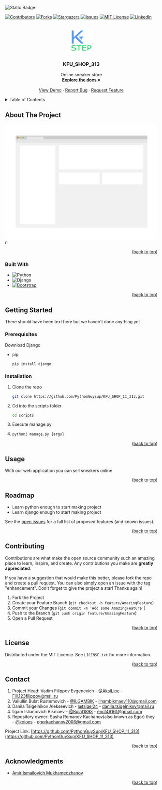 ![Static Badge](https://img.shields.io/badge/%D0%98%D0%BD%D1%82%D0%B5%D1%80%D0%BD%D0%B5%D1%82_%D0%BC%D0%B0%D0%B3%D0%B0%D0%B7%D0%B8%D0%BD_%D0%BA%D1%80%D0%BE%D1%81%D1%81%D0%BE%D0%B2%D0%BE%D0%BA_11_313-purple)



[![Contributors][contributors-shield]][contributors-url]
[![Forks][forks-shield]][forks-url]
[![Stargazers][stars-shield]][stars-url]
[![Issues][issues-shield]][issues-url]
[![MIT License][license-shield]][license-url]
[![LinkedIn][linkedin-shield]][linkedin-url]



<!-- PROJECT LOGO -->
<br />
<div align="center">
  <a href="https://github.com/PythonGuySup/KFU_SHOP_11_313">
    <img src="images/logo.jpg" alt="Logo" width="80" height="80">
  </a>

<h3 align="center">KFU_SHOP_313</h3>

  <p align="center">
    Online sneaker store
    <br />
    <a href="https://github.com/PythonGuySup/KFU_SHOP_11_313/tree/master/docs"><strong>Explore the docs »</strong></a>
    <br />
    <br />
    <a href="https://example.com">View Demo</a>
    ·
    <a href="https://github.com/PythonGuySup/KFU_SHOP_11_313/pulls">Report Bug</a>
    ·
    <a href="https://github.com/PythonGuySup/KFU_SHOP_11_313/pulls">Request Feature</a>
  </p>
</div>



<!-- TABLE OF CONTENTS -->
<details>
  <summary>Table of Contents</summary>
  <ol>
    <li>
      <a href="#about-the-project">About The Project</a>
      <ul>
        <li><a href="#built-with">Built With</a></li>
      </ul>
    </li>
    <li>
      <a href="#getting-started">Getting Started</a>
      <ul>
        <li><a href="#prerequisites">Prerequisites</a></li>
        <li><a href="#installation">Installation</a></li>
      </ul>
    </li>
    <li><a href="#usage">Usage</a></li>
    <li><a href="#roadmap">Roadmap</a></li>
    <li><a href="#contributing">Contributing</a></li>
    <li><a href="#license">License</a></li>
    <li><a href="#contact">Contact</a></li>
    <li><a href="#acknowledgments">Acknowledgments</a></li>
  </ol>
</details>



<!-- ABOUT THE PROJECT -->
## About The Project

[![KFU_SHOP_EXAMPLE][product-screenshot]](https://example.com)
п

<p align="right">(<a href="#readme-top">back to top</a>)</p>



### Built With


* ![Python](https://img.shields.io/badge/python-3670A0?style=for-the-badge&logo=python&logoColor=ffdd54)
* ![Django](https://img.shields.io/badge/django-%23092E20.svg?style=for-the-badge&logo=django&logoColor=white)
* [![Bootstrap][Bootstrap.com]][Bootstrap-url]
<p align="right">(<a href="#readme-top">back to top</a>)</p>




<!-- GETTING STARTED -->
## Getting Started

There should have been text here but we haven't done anything yet

### Prerequisites

Download Django
* pip
  ```sh
  pip install django
  ```

### Installation

1. Clone the repo
   ```sh
   git clone https://github.com/PythonGuySup/KFU_SHOP_11_313.git
   ```
2. Cd into the scripts folder
    ```sh
    cd scripts
    ```
3. Execute manage.py
4. 
   ```sh
   python3 manage.py {args}
   ```


<p align="right">(<a href="#readme-top">back to top</a>)</p>



<!-- USAGE EXAMPLES -->
## Usage

With our web application you can sell sneakers online

<p align="right">(<a href="#readme-top">back to top</a>)</p>



<!-- ROADMAP -->
## Roadmap

- Learn python enough to start making project
- Learn django enough to start making project



See the [open issues](https://github.com/PythonGuySup/KFU_SHOP_11_313/issues) for a full list of proposed features (and known issues).

<p align="right">(<a href="#readme-top">back to top</a>)</p>



<!-- CONTRIBUTING -->
## Contributing

Contributions are what make the open source community such an amazing place to learn, inspire, and create. Any contributions you make are **greatly appreciated**.

If you have a suggestion that would make this better, please fork the repo and create a pull request. You can also simply open an issue with the tag "enhancement".
Don't forget to give the project a star! Thanks again!

1. Fork the Project
2. Create your Feature Branch (`git checkout -b feature/AmazingFeature`)
3. Commit your Changes (`git commit -m 'Add some AmazingFeature'`)
4. Push to the Branch (`git push origin feature/AmazingFeature`)
5. Open a Pull Request

<p align="right">(<a href="#readme-top">back to top</a>)</p>



<!-- LICENSE -->
## License

Distributed under the MIT License. See `LICENSE.txt` for more information.

<p align="right">(<a href="#readme-top">back to top</a>)</p>



<!-- CONTACT -->
## Contact


1. Project Head: Vadim Filippov Evgenevich - [@AksiLipe](https://t.me/AksiLipe) - Fill.123filippov@mail.ru
2. Valiullin Bulat Rustemovich - [@ILGAMBIK](https://t.me/ILGAMBIK) - ilhambikmaev110@gmail.com
3. Danila Tsigelnikov Alekseevich - [@tsigel24](https://t.me/tsigel24) - danila.tsigelnikov@mail.ru
4. Ilgam Isliamovich Bikmaev - [@Bulat1893](https://t.me/Bulat1893) - enot46161@gmail.com
5. Repository owner: Sasha Romanov Kachanov(also known as Egor) they - [@koioes](https://t.me/koioes) - egorkachanov2006@gmail.com


Project Link: [https://github.com/PythonGuySup/KFU_SHOP_11_313](https://github.com/PythonGuySup/KFU_SHOP_11_313)

<p align="right">(<a href="#readme-top">back to top</a>)</p>



<!-- ACKNOWLEDGMENTS -->
## Acknowledgments

* [Amir Ismailovich Mukhamedzhanov]()


<p align="right">(<a href="#readme-top">back to top</a>)</p>



<!-- MARKDOWN LINKS & IMAGES -->
<!-- https://www.markdownguide.org/basic-syntax/#reference-style-links -->
[contributors-shield]: https://img.shields.io/github/contributors/github_username/repo_name.svg?style=for-the-badge
[contributors-url]: https://github.com/github_username/repo_name/graphs/contributors
[forks-shield]: https://img.shields.io/github/forks/github_username/repo_name.svg?style=for-the-badge
[forks-url]: https://github.com/github_username/repo_name/network/members
[stars-shield]: https://img.shields.io/github/stars/github_username/repo_name.svg?style=for-the-badge
[stars-url]: https://github.com/github_username/repo_name/stargazers
[issues-shield]: https://img.shields.io/github/issues/github_username/repo_name.svg?style=for-the-badge
[issues-url]: https://github.com/github_username/repo_name/issues
[license-shield]: https://img.shields.io/github/license/github_username/repo_name.svg?style=for-the-badge
[license-url]: https://github.com/github_username/repo_name/blob/master/LICENSE.txt
[linkedin-shield]: https://img.shields.io/badge/-LinkedIn-black.svg?style=for-the-badge&logo=linkedin&colorB=555
[linkedin-url]: https://linkedin.com/in/linkedin_username
[product-screenshot]: images/screenshot.png
[Bootstrap.com]: https://img.shields.io/badge/Bootstrap-563D7C?style=for-the-badge&logo=bootstrap&logoColor=white
[Bootstrap-url]: https://getbootstrap.com
[Django.com]: https://img.shields.io/badge/django-%23092E20.svg?style=for-the-badge&logo=django&logoColor=white
